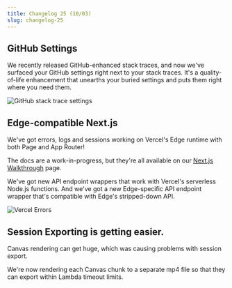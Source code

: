 ```yaml
---
title: Changelog 25 (10/03)
slug: changelog-25
---
```


## GitHub Settings

We recently released GitHub-enhanced stack traces, and now we've surfaced your GitHub settings right next to your stack traces. It's a quality-of-life enhancement that unearths your buried settings and puts them right where you need them.

![GitHub stack trace settings](/images/changelog/25/github-stacktrace-settings.jpg)

## Edge-compatible Next.js

We've got errors, logs and sessions working on Vercel's Edge runtime with both Page and App Router!

The docs are a work-in-progress, but they're all available on our [Next.js Walkthrough](https://www.highlight.io/docs/getting-started/fullstack-frameworks/next-js) page.

We've got new API endpoint wrappers that work with Vercel's serverless Node.js functions. And we've got a new Edge-specific API endpoint wrapper that's compatible with Edge's stripped-down API.

![Vercel Errors](/images/changelog/25/vercel-errors.webp)

## Session Exporting is getting easier.

Canvas rendering can get huge, which was causing problems with session export.

We're now rendering each Canvas chunk to a separate mp4 file so that they can export within Lambda timeout limits.

<EmbeddedVideo 
  src="https://www.loom.com/embed/2ea8b9c3f43d451285536410aa9cf325?sid=21bc2304-f230-4f50-9c8f-266e12c5fe80"
  title="Session Export"
  allow="accelerometer; autoplay; clipboard-write; encrypted-media; gyroscope; picture-in-picture; web-share"
/>

